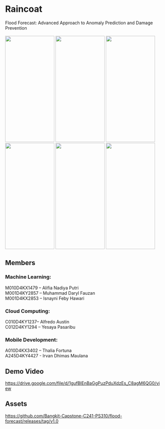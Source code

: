 # Raincoat
Flood Forecast: Advanced Approach to Anomaly Prediction and Damage Prevention <br> <br>
<img src="https://github.com/Bangkit-Capstone-C241-PS310/flood-forecast/assets/88278165/8531c1d0-7cf4-4313-8744-e1cb63b755c6" width="159" height="344">
<img src="https://github.com/Bangkit-Capstone-C241-PS310/flood-forecast/assets/88278165/81a5b146-c9ce-49fc-92d4-c902b257755f" width="159" height="344">
<img src="https://github.com/Bangkit-Capstone-C241-PS310/flood-forecast/assets/88278165/be4a624b-de87-46a5-9c05-57d2537a74b0" width="159" height="344">
<img src="https://github.com/Bangkit-Capstone-C241-PS310/flood-forecast/assets/88278165/5e8a991d-5de7-49dd-8ad9-672ad38b6f03" width="159" height="344">
<img src="https://github.com/Bangkit-Capstone-C241-PS310/flood-forecast/assets/88278165/94973313-3f58-48d9-b374-168e2d7f7866" width="159" height="344">
<img src="https://github.com/Bangkit-Capstone-C241-PS310/flood-forecast/assets/88278165/1be507d2-da63-4c95-916d-35714aa61135" width="159" height="344">

## Members
### Machine Learning:
M010D4KX1479 – Alifia Nadiya Putri<br>
M001D4KY2857 – Muhammad Daryl Fauzan<br>
M001D4KX2853 – Isnayni Feby Hawari<br>
### Cloud Computing:
C010D4KY1237– Alfredo Austin<br>
C012D4KY1294 – Yesaya Pasaribu<br>
### Mobile Development:
A010D4KX3402 – Thalia Fortuna<br>
A245D4KY4427 - Irvan Dhimas Maulana<br>

## Demo Video
https://drive.google.com/file/d/1gufBlEnBaGgPuzPduXdzEs_C8agM6QG0/view

## Assets
https://github.com/Bangkit-Capstone-C241-PS310/flood-forecast/releases/tag/v1.0
